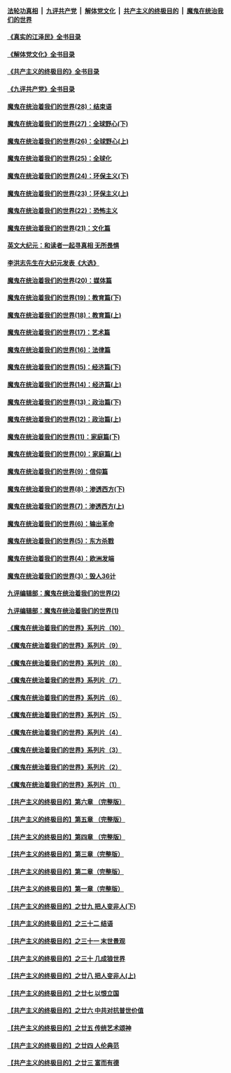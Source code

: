 ####  [法轮功真相](../../../../basic/blob/master/README.md?t=08290801) &nbsp;|&nbsp; [九评共产党](../../../../9ping.md/blob/master/README.md?t=08290801) &nbsp;|&nbsp; [解体党文化](../../../../jtdwh.md/blob/master/README.md?t=08290801)  &nbsp;|&nbsp; [共产主义的终极目的](../../../../gczydzjmd.md/blob/master/README.md?t=08290801) &nbsp;|&nbsp; [魔鬼在统治我们的世界](../../../../mgztzwmdsj.md/blob/master/README.md?t=08290801) 

#### [《真实的江泽民》全书目录](../pages/nsc422/n13721399.md?t=08290801) 

#### [《解体党文化》全书目录](../pages/nsc422/n13721157.md?t=08290801) 

#### [《共产主义的终极目的》全书目录](../pages/nsc422/n13721048.md?t=08290801) 

#### [《九评共产党》全书目录](../pages/nsc422/n13708085.md?t=08290801) 

#### [魔鬼在统治着我们的世界(28)：结束语](../pages/nsc422/n10936246.md?t=08290801) 

#### [魔鬼在统治着我们的世界(27)：全球野心(下)](../pages/nsc422/n10928319.md?t=08290801) 

#### [魔鬼在统治着我们的世界(26)：全球野心(上)](../pages/nsc422/n10900318.md?t=08290801) 

#### [魔鬼在统治着我们的世界(25)：全球化](../pages/nsc422/n10788205.md?t=08290801) 

#### [魔鬼在统治着我们的世界(24)：环保主义(下)](../pages/nsc422/n10695307.md?t=08290801) 

#### [魔鬼在统治着我们的世界(23)：环保主义(上)](../pages/nsc422/n10688613.md?t=08290801) 

#### [魔鬼在统治着我们的世界(22)：恐怖主义](../pages/nsc422/n10614727.md?t=08290801) 

#### [魔鬼在统治着我们的世界(21)：文化篇](../pages/nsc422/n10597706.md?t=08290801) 

#### [英文大纪元：和读者一起寻真相 无所畏惧](../pages/nsc422/n12542027.md?t=08290801) 

#### [李洪志先生在大纪元发表《大选》](../pages/nsc422/n12534746.md?t=08290801) 

#### [魔鬼在统治着我们的世界(20)：媒体篇](../pages/nsc422/n10586579.md?t=08290801) 

#### [魔鬼在统治着我们的世界(19)：教育篇(下)](../pages/nsc422/n10564808.md?t=08290801) 

#### [魔鬼在统治着我们的世界(18)：教育篇(上)](../pages/nsc422/n10526970.md?t=08290801) 

#### [魔鬼在统治着我们的世界(17)：艺术篇](../pages/nsc422/n10499093.md?t=08290801) 

#### [魔鬼在统治着我们的世界(16)：法律篇](../pages/nsc422/n10485969.md?t=08290801) 

#### [魔鬼在统治着我们的世界(15)：经济篇(下)](../pages/nsc422/n10469975.md?t=08290801) 

#### [魔鬼在统治着我们的世界(14)：经济篇(上)](../pages/nsc422/n10457370.md?t=08290801) 

#### [魔鬼在统治着我们的世界(13)：政治篇(下)](../pages/nsc422/n10448270.md?t=08290801) 

#### [魔鬼在统治着我们的世界(12)：政治篇(上)](../pages/nsc422/n10444576.md?t=08290801) 

#### [魔鬼在统治着我们的世界(11)：家庭篇(下)](../pages/nsc422/n10440961.md?t=08290801) 

#### [魔鬼在统治着我们的世界(10)：家庭篇(上)](../pages/nsc422/n10435448.md?t=08290801) 

#### [魔鬼在统治着我们的世界(9)：信仰篇](../pages/nsc422/n10432159.md?t=08290801) 

#### [魔鬼在统治着我们的世界(8)：渗透西方(下)](../pages/nsc422/n10429603.md?t=08290801) 

#### [魔鬼在统治着我们的世界(7)：渗透西方(上)](../pages/nsc422/n10426013.md?t=08290801) 

#### [魔鬼在统治着我们的世界(6)：输出革命](../pages/nsc422/n10421536.md?t=08290801) 

#### [魔鬼在统治着我们的世界(5)：东方杀戮](../pages/nsc422/n10417707.md?t=08290801) 

#### [魔鬼在统治着我们的世界(4)：欧洲发端](../pages/nsc422/n10414890.md?t=08290801) 

#### [魔鬼在统治着我们的世界(3)：毁人36计](../pages/nsc422/n10411583.md?t=08290801) 

#### [九评编辑部：魔鬼在统治着我们的世界(2)](../pages/nsc422/n10410036.md?t=08290801) 

#### [九评编辑部：魔鬼在统治着我们的世界(1)](../pages/nsc422/n10406825.md?t=08290801) 

#### [《魔鬼在统治着我们的世界》系列片（10）](../pages/nsc422/n12292670.md?t=08290801) 

#### [《魔鬼在统治着我们的世界》系列片（9）](../pages/nsc422/n12290859.md?t=08290801) 

#### [《魔鬼在统治着我们的世界》系列片（8）](../pages/nsc422/n12287445.md?t=08290801) 

#### [《魔鬼在统治着我们的世界》系列片（7）](../pages/nsc422/n12283425.md?t=08290801) 

#### [《魔鬼在统治着我们的世界》系列片（6）](../pages/nsc422/n12282314.md?t=08290801) 

#### [《魔鬼在统治着我们的世界》系列片（5）](../pages/nsc422/n12281419.md?t=08290801) 

#### [《魔鬼在统治着我们的世界》系列片（4）](../pages/nsc422/n12274024.md?t=08290801) 

#### [《魔鬼在统治着我们的世界》系列片（3）](../pages/nsc422/n12271322.md?t=08290801) 

#### [《魔鬼在统治着我们的世界》系列片（2）](../pages/nsc422/n12269049.md?t=08290801) 

#### [《魔鬼在统治着我们的世界》系列片（1）](../pages/nsc422/n12267575.md?t=08290801) 

#### [【共产主义的终极目的】第六章 （完整版）](../pages/nsc422/n11428913.md?t=08290801) 

#### [【共产主义的终极目的】第五章 （完整版）](../pages/nsc422/n11428912.md?t=08290801) 

#### [【共产主义的终极目的】第四章 （完整版）](../pages/nsc422/n11428907.md?t=08290801) 

#### [【共产主义的终极目的】第三章（完整版）](../pages/nsc422/n11428848.md?t=08290801) 

#### [【共产主义的终极目的】第二章（完整版）](../pages/nsc422/n11428831.md?t=08290801) 

#### [【共产主义的终极目的】第一章（完整版）](../pages/nsc422/n11417651.md?t=08290801) 

#### [【共产主义的终极目的】之廿九 把人变非人(下)](../pages/nsc422/n11344140.md?t=08290801) 

#### [【共产主义的终极目的】之三十二 结语](../pages/nsc422/n11360535.md?t=08290801) 

#### [【共产主义的终极目的】之三十一 末世景观](../pages/nsc422/n11351129.md?t=08290801) 

#### [【共产主义的终极目的】之三十 几成狼世界](../pages/nsc422/n11348280.md?t=08290801) 

#### [【共产主义的终极目的】之廿八 把人变非人(上)](../pages/nsc422/n11340492.md?t=08290801) 

#### [【共产主义的终极目的】之廿七 以恨立国](../pages/nsc422/n11336944.md?t=08290801) 

#### [【共产主义的终极目的】之廿六 中共对抗普世价值](../pages/nsc422/n11324785.md?t=08290801) 

#### [【共产主义的终极目的】之廿五 传统艺术颂神](../pages/nsc422/n11296396.md?t=08290801) 

#### [【共产主义的终极目的】之廿四 人伦典范](../pages/nsc422/n11296397.md?t=08290801) 

#### [【共产主义的终极目的】之廿三 富而有德](../pages/nsc422/n11283598.md?t=08290801) 

